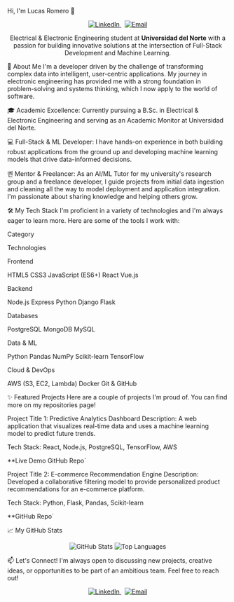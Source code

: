 Hi, I'm Lucas Romero 👋
<p align="center">
<a href="https://www.linkedin.com/in/lucasromerom/" target="_blank">
<img src="https://www.google.com/search?q=https://img.shields.io/badge/LinkedIn-Lucas%2520Romero-0077B5%3Fstyle%3Dfor-the-badge%26logo%3Dlinkedin" alt="LinkedIn"/>
</a>
&nbsp;
<a href="mailto:your-email@example.com">
<img src="https://www.google.com/search?q=https://img.shields.io/badge/Email-Let%27s%2520Connect!-D14836%3Fstyle%3Dfor-the-badge%26logo%3Dgmail" alt="Email"/>
</a>
</p>

<p align="center">
Electrical & Electronic Engineering student at <strong>Universidad del Norte</strong> with a passion for building innovative solutions at the intersection of Full-Stack Development and Machine Learning.
</p>

🚀 About Me
I'm a developer driven by the challenge of transforming complex data into intelligent, user-centric applications. My journey in electronic engineering has provided me with a strong foundation in problem-solving and systems thinking, which I now apply to the world of software.

🎓 Academic Excellence: Currently pursuing a B.Sc. in Electrical & Electronic Engineering and serving as an Academic Monitor at Universidad del Norte.

💻 Full-Stack & ML Developer: I have hands-on experience in both building robust applications from the ground up and developing machine learning models that drive data-informed decisions.

멘 Mentor & Freelancer: As an AI/ML Tutor for my university's research group and a freelance developer, I guide projects from initial data ingestion and cleaning all the way to model deployment and application integration. I'm passionate about sharing knowledge and helping others grow.

🛠️ My Tech Stack
I'm proficient in a variety of technologies and I'm always eager to learn more. Here are some of the tools I work with:

Category

Technologies

Frontend

HTML5 CSS3 JavaScript (ES6+) React Vue.js

Backend

Node.js Express Python Django Flask

Databases

PostgreSQL MongoDB MySQL

Data & ML

Python Pandas NumPy Scikit-learn TensorFlow

Cloud & DevOps

AWS (S3, EC2, Lambda) Docker Git & GitHub

✨ Featured Projects
Here are a couple of projects I'm proud of. You can find more on my repositories page!

Project Title 1: Predictive Analytics Dashboard
Description: A web application that visualizes real-time data and uses a machine learning model to predict future trends.

Tech Stack: React, Node.js, PostgreSQL, TensorFlow, AWS

**Live Demo     GitHub Repo`

Project Title 2: E-commerce Recommendation Engine
Description: Developed a collaborative filtering model to provide personalized product recommendations for an e-commerce platform.

Tech Stack: Python, Flask, Pandas, Scikit-learn

**GitHub Repo`

📈 My GitHub Stats
<p align="center">
<img src="https://www.google.com/search?q=https://github-readme-stats.vercel.app/api%3Fusername%3DYOUR_GITHUB_USERNAME%26show_icons%3Dtrue%26theme%3Ddracula%26hide_border%3Dtrue%26count_private%3Dtrue" alt="GitHub Stats" />
<img src="https://www.google.com/search?q=https://github-readme-stats.vercel.app/api/top-langs/%3Fusername%3DYOUR_GITHUB_USERNAME%26layout%3Dcompact%26theme%3Ddracula%26hide_border%3Dtrue" alt="Top Languages" />
</p>

📫 Let's Connect!
I'm always open to discussing new projects, creative ideas, or opportunities to be part of an ambitious team. Feel free to reach out!

<p align="center">
<a href="https://www.linkedin.com/in/lucasromerom/" target="_blank">
<img src="https://www.google.com/search?q=https://img.shields.io/badge/LinkedIn-Lucas%2520Romero-0077B5%3Fstyle%3Dfor-the-badge%26logo%3Dlinkedin" alt="LinkedIn"/>
</a>
&nbsp;
<a href="mailto:your-email@example.com">
<img src="https://www.google.com/search?q=https://img.shields.io/badge/Email-Let%27s%2520Connect!-D14836%3Fstyle%3Dfor-the-badge%26logo%3Dgmail" alt="Email"/>
</a>
</p>
